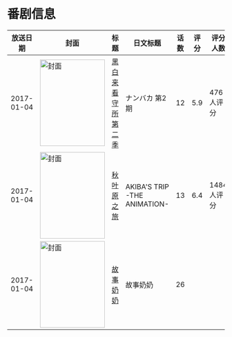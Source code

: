 # 番剧信息

|放送日期|封面|标题|日文标题|话数|评分|评分人数|
|---|---|---|---|---|---|---|
|2017-01-04|<img src="https://lain.bgm.tv/pic/cover/c/9f/c7/198714_F0QAQ.jpg" alt="封面" style="width:150px;height:200px;object-fit:cover;">|[黑白来看守所 第二季](https://bangumi.tv/subject/198714)|ナンバカ 第2期|12|5.9|476人评分|
|2017-01-04|<img src="https://lain.bgm.tv/pic/cover/c/35/f9/192794_4tOOw.jpg" alt="封面" style="width:150px;height:200px;object-fit:cover;">|[秋叶原之旅](https://bangumi.tv/subject/192794)|AKIBA'S TRIP -THE ANIMATION-|13|6.4|1484人评分|
|2017-01-04|<img src="https://lain.bgm.tv/pic/cover/c/6b/1b/538914_9u98c.jpg" alt="封面" style="width:150px;height:200px;object-fit:cover;">|[故事奶奶](https://bangumi.tv/subject/538914)|故事奶奶|26|||
